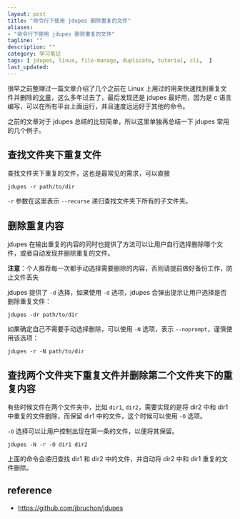 ```yaml
---
layout: post
title: "命令行下使用 jdupes 删除重复的文件"
aliases: 
- "命令行下使用 jdupes 删除重复的文件"
tagline: ""
description: ""
category: 学习笔记
tags: [ jdupes, linux, file-manage, duplicate, tutorial, cli,  ]
last_updated:
---
```


很早之前整理过一篇文章介绍了几个之前在 Linux 上用过的用来快速找到重复文件并删除的[文章](/post/2019/12/find-and-delete-duplicate-files.html)，这么多年过去了，最后发现还是 jdupes 最好用，因为是 c 语言编写，可以在所有平台上面运行，并且速度远远好于其他的命令。

之前的文章对于 jdupes 总结的比较简单，所以这里单独再总结一下 jdupes 常用的几个例子。



## 查找文件夹下重复文件
查找文件夹下重复的文件，这也是最常见的需求，可以直接

    jdupes -r path/to/dir

`-r` 参数在这里表示 `--recurse` 递归查找文件夹下所有的子文件夹。

## 删除重复内容
jdupes 在输出重复的内容的同时也提供了方法可以让用户自行选择删除哪个文件，或者自动发现并删除重复的文件。

**注意**：个人推荐每一次都手动选择需要删除的内容，否则请提前做好备份工作，防止文件丢失

jdupes 提供了 `-d` 选择，如果使用 `-d` 选项，jdupes 会弹出提示让用户选择是否删除重复文件：

    jdupes -dr path/to/dir

如果确定自己不需要手动选择删除，可以使用 `-N` 选项，表示 `--noprompt`，谨慎使用该选项：

    jdupes -r -N path/to/dir
    

## 查找两个文件夹下重复文件并删除第二个文件夹下的重复内容

有些时候文件在两个文件夹中，比如 `dir1`, `dir2`，需要实现的是将 dir2 中和 dir1 中重复的文件删除，而保留 dir1 中的文件，这个时候可以使用 `-O` 选项。

`-O` 选择可以让用户控制出现在第一条的文件，以便将其保留。

    jdupes -N -r -O dir1 dir2

上面的命令会递归查找 dir1 和 dir2 中的文件，并自动将 dir2 中和 dir1 重复的文件删除。


## reference

- <https://github.com/jbruchon/jdupes>